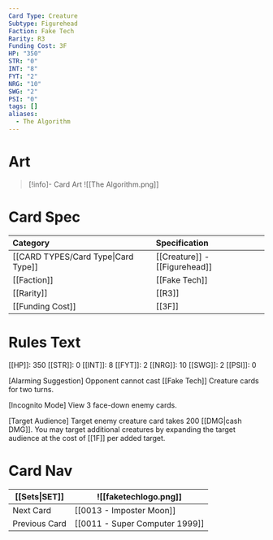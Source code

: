 ```yaml
---
Card Type: Creature
Subtype: Figurehead
Faction: Fake Tech
Rarity: R3
Funding Cost: 3F
HP: "350"
STR: "0"
INT: "8"
FYT: "2"
NRG: "10"
SWG: "2"
PSI: "0"
tags: []
aliases:
  - The Algorithm
---
```

# Art

> [!info]- Card Art
> ![[The Algorithm.png]]

# Card Spec

| Category | Specification| 
| :--- | :--- |
| [[CARD TYPES/Card Type\|Card Type]] | [[Creature]] - [[Figurehead]] |  
| [[Faction]] | [[Fake Tech]] |  
| [[Rarity]] | [[R3]] |  
| [[Funding Cost]] | [[3F]] |  

# Rules Text  

[[HP]]: 350 [[STR]]: 0 [[INT]]: 8 [[FYT]]: 2 [[NRG]]: 10 [[SWG]]: 2 [[PSI]]: 0  

[Alarming Suggestion] Opponent cannot cast [[Fake Tech]] Creature cards for two turns.  

[Incognito Mode] View 3 face-down enemy cards.  

[Target Audience] Target enemy creature card takes 200 [[DMG|cash DMG]]. You may target additional creatures by expanding the target audience at the cost of [[1F]] per added target.  

# Card Nav

| [[Sets\|SET]]           | ![[faketechlogo.png]]          |
| ------------- | ------------------------------ |
| Next Card     | [[0013 - Imposter Moon]] |
| Previous Card | [[0011 - Super Computer 1999]]         |


